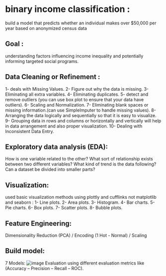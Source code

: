 # binary income classification :
build a model that predicts whether an individual makes over $50,000 per year based on anonymized census data
## Goal :
understanding factors influencing income inequality and potentially informing targeted social programs.
##  Data Cleaning or Refinement :
1- deals with Missing Values.
2- Figure out why the data is missing.
3- Eliminating all extra variables.
4- Eliminating duplicates.
5- detect and remove outliers (you can use box plot to ensure that your data have outliers).
6- Scaling and Normalization.
7- Eliminating blank spaces or missing information.(can use SimpleImputer to handle missing values).
8- Arranging the data logically and sequentially so that it is easy to visualize.
9- Grouping data in rows and columns or horizontally and vertically will help in data arrangement and
also proper visualization.
10- Dealing with Inconsistent Data Entry.
## Exploratory data analysis (EDA):
How is one variable related to the other?
What sort of relationship exists between two different variables?
What kind of trend is the data following?
Can a dataset be divided into smaller parts?
## Visualization:
used basic visualization methods using plottly and cufflinks not matplotlib and seaborn :
1- Line plots.
2- Area plots.
3- Histogram.
4- Bar charts.
5- Pie charts.
6- Box plots.
7- Scatter plots.
8- Bubble plots.
## Feature Engineering:
Dimensionality Reduction (PCA) / Encoding (1 Hot - Normal) / Scaling
## Build model:
7 Models: 
![image](https://github.com/Manar20575/Data-Science-Project/assets/74185394/fb96c558-2da1-4e54-ad7a-f8e012492bce)
Evaluation using different evaluation metrics like (Accuracy – Precision – Recall – ROC).




